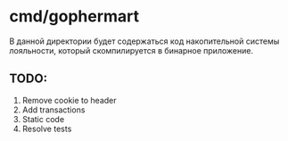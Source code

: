 # cmd/gophermart

В данной директории будет содержаться код накопительной системы лояльности, который скомпилируется в бинарное
приложение.

## TODO:
1) Remove cookie to header
2) Add transactions
3) Static code
4) Resolve tests
